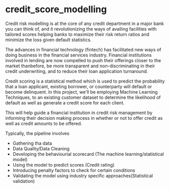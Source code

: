 # credit_score_modelling

Credit risk modelling is at the core of any credit department in a major bank you can think of, and it revolutionizing the ways of availing facilities with tailored scores helping banks to maximize their risk return ratios and minimize the loss given default statistics. 

The advances in financial technology (fintech) has facilitated new ways of doing business in the financial services industry. Financial institutions involved
in lending are now compelled to push their offerings closer to the market thanbefore, be more transparent and non-discriminating in their credit underwriting, and to reduce their loan application turnaround.

Credit scoring is a statistical method which is used to predict the probability that a loan applicant, existing borrower, or counterparty will default or become delinquent.
In this project, we'll be employing Machine Learning Techniques, to an existing customer dataset to determine the likelihood of default as well as generate a credit score for each client.

This will help guide a financial institution in credit risk management by informing their decision making process in whether or not to offer credit as well as credit amounts to be offered.

Typically, the pipeline involves 
- Gathering tha data 
- Data Quality/Data Cleaning 
- Developing the behaviourial scorecard (The machine learning/statistical model) 
- Using the model to predict scores (Credit rating) 
- Introducing penalty factors to check for certain conditions
- Validating the model using industry specific approaches(Statistical validation) 
